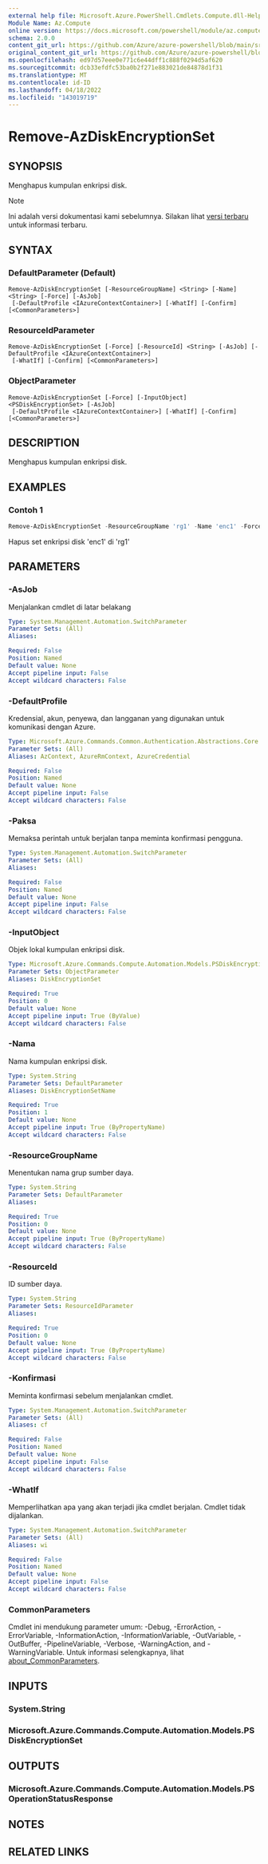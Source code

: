 ```yaml
---
external help file: Microsoft.Azure.PowerShell.Cmdlets.Compute.dll-Help.xml
Module Name: Az.Compute
online version: https://docs.microsoft.com/powershell/module/az.compute/remove-azdiskencryptionset.md
schema: 2.0.0
content_git_url: https://github.com/Azure/azure-powershell/blob/main/src/Compute/Compute/help/Remove-AzDiskEncryptionSet.md
original_content_git_url: https://github.com/Azure/azure-powershell/blob/main/src/Compute/Compute/help/Remove-AzDiskEncryptionSet.md
ms.openlocfilehash: ed97d57eee0e771c6e44dff1c888f0294d5af620
ms.sourcegitcommit: dcb33efdfc53ba0b2f271e883021de84878d1f31
ms.translationtype: MT
ms.contentlocale: id-ID
ms.lasthandoff: 04/18/2022
ms.locfileid: "143019719"
---
```

# Remove-AzDiskEncryptionSet

## SYNOPSIS
Menghapus kumpulan enkripsi disk.

> [!NOTE]
>Ini adalah versi dokumentasi kami sebelumnya. Silakan lihat [versi terbaru](/powershell/module/az.compute/remove-azdiskencryptionset) untuk informasi terbaru.

## SYNTAX

### DefaultParameter (Default)
```
Remove-AzDiskEncryptionSet [-ResourceGroupName] <String> [-Name] <String> [-Force] [-AsJob]
 [-DefaultProfile <IAzureContextContainer>] [-WhatIf] [-Confirm] [<CommonParameters>]
```

### ResourceIdParameter
```
Remove-AzDiskEncryptionSet [-Force] [-ResourceId] <String> [-AsJob] [-DefaultProfile <IAzureContextContainer>]
 [-WhatIf] [-Confirm] [<CommonParameters>]
```

### ObjectParameter
```
Remove-AzDiskEncryptionSet [-Force] [-InputObject] <PSDiskEncryptionSet> [-AsJob]
 [-DefaultProfile <IAzureContextContainer>] [-WhatIf] [-Confirm] [<CommonParameters>]
```

## DESCRIPTION
Menghapus kumpulan enkripsi disk.

## EXAMPLES

### Contoh 1
```powershell
Remove-AzDiskEncryptionSet -ResourceGroupName 'rg1' -Name 'enc1' -Force;
```

Hapus set enkripsi disk 'enc1' di 'rg1'

## PARAMETERS

### -AsJob
Menjalankan cmdlet di latar belakang

```yaml
Type: System.Management.Automation.SwitchParameter
Parameter Sets: (All)
Aliases:

Required: False
Position: Named
Default value: None
Accept pipeline input: False
Accept wildcard characters: False
```

### -DefaultProfile
Kredensial, akun, penyewa, dan langganan yang digunakan untuk komunikasi dengan Azure.

```yaml
Type: Microsoft.Azure.Commands.Common.Authentication.Abstractions.Core.IAzureContextContainer
Parameter Sets: (All)
Aliases: AzContext, AzureRmContext, AzureCredential

Required: False
Position: Named
Default value: None
Accept pipeline input: False
Accept wildcard characters: False
```

### -Paksa
Memaksa perintah untuk berjalan tanpa meminta konfirmasi pengguna.

```yaml
Type: System.Management.Automation.SwitchParameter
Parameter Sets: (All)
Aliases:

Required: False
Position: Named
Default value: None
Accept pipeline input: False
Accept wildcard characters: False
```

### -InputObject
Objek lokal kumpulan enkripsi disk.

```yaml
Type: Microsoft.Azure.Commands.Compute.Automation.Models.PSDiskEncryptionSet
Parameter Sets: ObjectParameter
Aliases: DiskEncryptionSet

Required: True
Position: 0
Default value: None
Accept pipeline input: True (ByValue)
Accept wildcard characters: False
```

### -Nama
Nama kumpulan enkripsi disk.

```yaml
Type: System.String
Parameter Sets: DefaultParameter
Aliases: DiskEncryptionSetName

Required: True
Position: 1
Default value: None
Accept pipeline input: True (ByPropertyName)
Accept wildcard characters: False
```

### -ResourceGroupName
Menentukan nama grup sumber daya.

```yaml
Type: System.String
Parameter Sets: DefaultParameter
Aliases:

Required: True
Position: 0
Default value: None
Accept pipeline input: True (ByPropertyName)
Accept wildcard characters: False
```

### -ResourceId
ID sumber daya.

```yaml
Type: System.String
Parameter Sets: ResourceIdParameter
Aliases:

Required: True
Position: 0
Default value: None
Accept pipeline input: True (ByPropertyName)
Accept wildcard characters: False
```

### -Konfirmasi
Meminta konfirmasi sebelum menjalankan cmdlet.

```yaml
Type: System.Management.Automation.SwitchParameter
Parameter Sets: (All)
Aliases: cf

Required: False
Position: Named
Default value: None
Accept pipeline input: False
Accept wildcard characters: False
```

### -WhatIf
Memperlihatkan apa yang akan terjadi jika cmdlet berjalan.
Cmdlet tidak dijalankan.

```yaml
Type: System.Management.Automation.SwitchParameter
Parameter Sets: (All)
Aliases: wi

Required: False
Position: Named
Default value: None
Accept pipeline input: False
Accept wildcard characters: False
```

### CommonParameters
Cmdlet ini mendukung parameter umum: -Debug, -ErrorAction, -ErrorVariable, -InformationAction, -InformationVariable, -OutVariable, -OutBuffer, -PipelineVariable, -Verbose, -WarningAction, and -WarningVariable. Untuk informasi selengkapnya, lihat [about_CommonParameters](http://go.microsoft.com/fwlink/?LinkID=113216).

## INPUTS

### System.String

### Microsoft.Azure.Commands.Compute.Automation.Models.PSDiskEncryptionSet

## OUTPUTS

### Microsoft.Azure.Commands.Compute.Automation.Models.PSOperationStatusResponse

## NOTES

## RELATED LINKS
